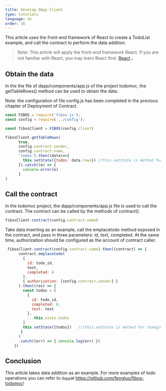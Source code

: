 ```yaml
---
title: Develop DApp Client
type: tutorials
language: en
order: 16
---
```


This article uses the front-end framework of React to create a TodoList example, and call the contract to perform the data addition. 
> Note: This article will apply the front-end framework React. If you are not familiar with React, you may learn React first. [React](https://react.docschina.org/) 。

## Obtain the data
In the the file of dapp/components/app.js of the project todomvc,  the getTableRows() method can be used to obtain the data. 

Note: the configuration of file config.js has been completed in the previous chapter of Deployment of Contract.

```javascript
const FIBOS = require('fibos.js');
const config = require('../config');

const fibosClient = FIBOS(config.client)

fibosClient.getTableRows(
      true,
      config.contract.sender,
      config.contract.name,
      'todos').then((data)=>{
        this.setState({todos: data.rows}) //this.setState is method for changing React visual layer
      }).catch((e) => {
        console.error(e)
      }   
)
```

## Call the contract

In the todomvc project, the dapp/components/app.js file is used to call the contract. The contract can be called by the methods of contract().

```js
fibosClient.contract(config.contract.name)
```

Take data inserting as an example, call the emplacetodo method exposed in the contract, and pass in three parameters: id, text, completed. At the same time, authorization should be configured as the account of contract caller.


```js
 fibosClient.contract(config.contract.name).then((contract) => {
      contract.emplacetodo(
        {
          id: todo_id,
          text,
          completed: 0
        },
        { authorization: [config.contract.sender] }
      ).then((res) => {
        const todos = [
          {
            id: todo_id,
            completed: 0,
            text: text
          },
          ...this.state.todos
        ]
        this.setState({todos})   ///this.setState is method for changing React visual layer
       }
      )
      .catch((err) => { console.log(err) })
    }) 
```

## Conclusion

This article takes data addition as an example. For more examples of todo operations you can refer to `dapp`at https://github.com/fengluo/fibos-todomvc!




